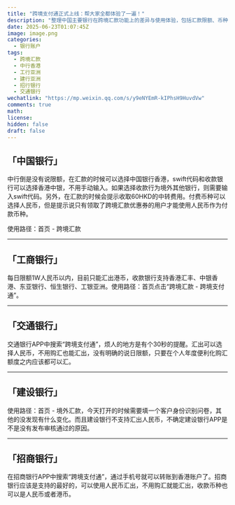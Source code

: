 ```yaml
---
title: "跨境支付通正式上线：帮大家全都体验了一遍！"
description: "整理中国主要银行在跨境汇款功能上的差异与使用体验，包括汇款限额、币种支持、路径指引等。"
date: 2025-06-23T01:07:45Z
image: image.png
categories:
  - 银行账户
tags:
  - 跨境汇款
  - 中行香港
  - 工行亚洲
  - 建行亚洲
  - 招行银行
  - 交通银行
wechatlink: "https://mp.weixin.qq.com/s/y9eNYEmR-kIPhsH9HuvdVw"
comments: true
math: 
license: 
hidden: false
draft: false
---
```


## 「中国银行」

中行倒是没有说限额，在汇款的时候可以选择中国银行香港，swift代码和收款银行可以选择香港中银，不用手动输入。如果选择收款行为境外其他银行，则需要输入swift代码。另外，在汇款的时候会提示收取60HKD的中转费用。付费币种可以选择人民币，但是提示说只有领取了跨境汇款优惠券的用户才能使用人民币作为付款币种。

使用路径：首页 - 跨境汇款

---

## 「工商银行」

每日限额1W人民币以内，目前只能汇出港币，收款银行支持香港汇丰、中银香港、东亚银行、恒生银行、工银亚洲。使用路径：首页点击“跨境汇款 - 跨境支付通”。

---

## 「交通银行」

交通银行APP中搜索“跨境支付通”，烦人的地方是有个30秒的提醒。汇出可以选择人民币，不用购汇也能汇出，没有明确的说日限额，只要在个人年度便利化购汇额度之内应该都可以汇。

---

## 「建设银行」

使用路径：首页 - 境外汇款，今天打开的时候需要填一个客户身份识别问卷，其他的没发现有什么变化。而且建设银行不支持汇出人民币，不确定建设银行APP是不是没有发布审核通过的原因。

---

## 「招商银行」

在招商银行APP中搜索“跨境支付通”，通过手机号就可以转账到香港账户了。招商银行应该是支持的最好的，可以使用人民币汇出，不用购汇就能汇出，收款币种也可以是人民币或者港币。
